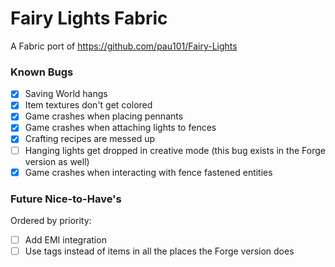 # Fairy Lights Fabric

A Fabric port of https://github.com/pau101/Fairy-Lights

### Known Bugs

- [x] Saving World hangs
- [x] Item textures don't get colored
- [x] Game crashes when placing pennants
- [x] Game crashes when attaching lights to fences
- [x] Crafting recipes are messed up
- [ ] Hanging lights get dropped in creative mode (this bug exists in the Forge version as well)
- [x] Game crashes when interacting with fence fastened entities

### Future Nice-to-Have's

Ordered by priority:

- [ ] Add EMI integration
- [ ] Use tags instead of items in all the places the Forge version does
